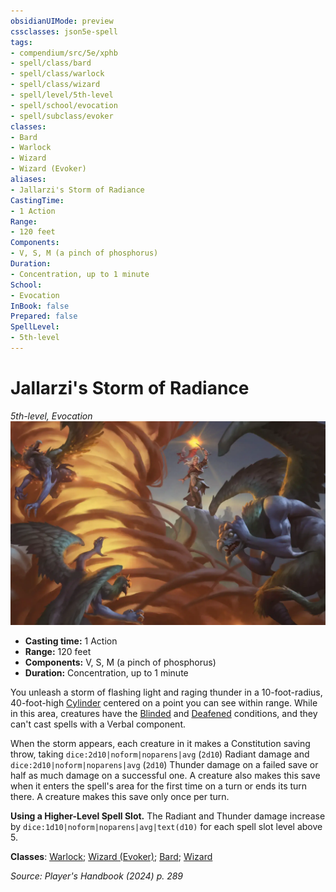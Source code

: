 ```yaml
---
obsidianUIMode: preview
cssclasses: json5e-spell
tags:
- compendium/src/5e/xphb
- spell/class/bard
- spell/class/warlock
- spell/class/wizard
- spell/level/5th-level
- spell/school/evocation
- spell/subclass/evoker
classes:
- Bard
- Warlock
- Wizard
- Wizard (Evoker)
aliases:
- Jallarzi's Storm of Radiance
CastingTime: 
- 1 Action
Range:
- 120 feet
Components:
- V, S, M (a pinch of phosphorus)
Duration:
- Concentration, up to 1 minute
School:
- Evocation
InBook: false
Prepared: false
SpellLevel:
- 5th-level
---
```

# Jallarzi's Storm of Radiance
*5th-level, Evocation*  
![](/3-Mechanics/CLI/spells/img/jallarzis-storm-of-radiance.webp#right)

- **Casting time:** 1 Action
- **Range:** 120 feet
- **Components:** V, S, M (a pinch of phosphorus)
- **Duration:** Concentration, up to 1 minute

You unleash a storm of flashing light and raging thunder in a 10-foot-radius, 40-foot-high [Cylinder](/3-Mechanics/CLI/variant-rules/cylinder-area-of-effect-xphb.md) centered on a point you can see within range. While in this area, creatures have the [Blinded](conditions.md#Blinded) and [Deafened](conditions.md#Deafened) conditions, and they can't cast spells with a Verbal component.

When the storm appears, each creature in it makes a Constitution saving throw, taking `dice:2d10|noform|noparens|avg` (`2d10`) Radiant damage and `dice:2d10|noform|noparens|avg` (`2d10`) Thunder damage on a failed save or half as much damage on a successful one. A creature also makes this save when it enters the spell's area for the first time on a turn or ends its turn there. A creature makes this save only once per turn.

**Using a Higher-Level Spell Slot.** The Radiant and Thunder damage increase by `dice:1d10|noform|noparens|avg|text(d10)` for each spell slot level above 5.

**Classes**: [Warlock](/3-Mechanics/CLI/lists/list-spells-classes-warlock.md); [Wizard (Evoker)](/3-Mechanics/CLI/lists/list-spells-classes-evoker-xphb.md "subclass=XPHB;class=XPHB"); [Bard](/3-Mechanics/CLI/lists/list-spells-classes-bard.md); [Wizard](/3-Mechanics/CLI/lists/list-spells-classes-wizard.md)

*Source: Player's Handbook (2024) p. 289*